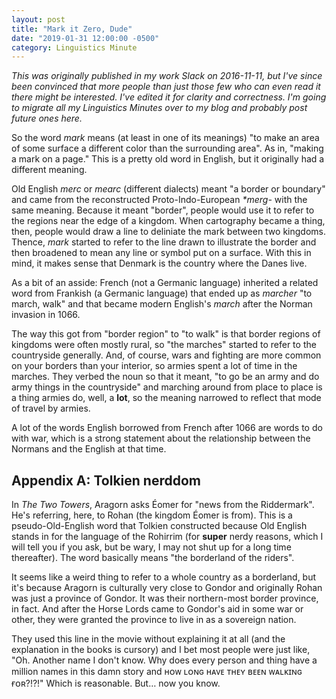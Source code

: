 ```yaml
---
layout: post
title: "Mark it Zero, Dude"
date: "2019-01-31 12:00:00 -0500"
category: Linguistics Minute
---
```

_This was originally published in my work Slack on 2016-11-11, but I've since
been convinced that more people than just those few who can even read it there
might be interested. I've edited it for clarity and correctness. I'm going to
migrate all my Linguistics Minutes over to my blog and probably post future ones
here._

So the word _mark_ means (at least in one of its meanings) "to make an area of
some surface a different color than the surrounding area". As in, "making a mark
on a page." This is a pretty old word in English, but it originally had a
different meaning.

Old English _merc_ or _mearc_ (different dialects) meant "a border or boundary"
and came from the reconstructed Proto-Indo-European _\*merg-_ with the same
meaning.  Because it meant "border", people would use it to refer to the regions
near the edge of a kingdom. When cartography became a thing, then, people would
draw a line to deliniate the mark between two kingdoms. Thence, _mark_ started
to refer to the line drawn to illustrate the border and then broadened to mean
any line or symbol put on a surface. With this in mind, it makes sense that
Denmark is the country where the Danes live.

As a bit of an asside: French (not a Germanic language) inherited a related word
from Frankish (a Germanic language) that ended up as _marcher_ "to march, walk"
and that became modern English's _march_ after the Norman invasion in 1066.

The way this got from "border region" to "to walk" is that border regions of
kingdoms were often mostly rural, so "the marches" started to refer to the
countryside generally. And, of course, wars and fighting are more common on your
borders than your interior, so armies spent a lot of time in the marches. They
verbed the noun so that it meant, "to go be an army and do army things in the
countryside" and marching around from place to place is a thing armies do, well,
a **lot**, so the meaning narrowed to reflect that mode of travel by armies.

A lot of the words English borrowed from French after 1066 are words to do with
war, which is a strong statement about the relationship between the Normans and
the English at that time.


## Appendix A: Tolkien nerddom

In _The Two Towers_, Aragorn asks Éomer for "news from the Riddermark". He's
referring, here, to Rohan (the kingdom Éomer is from). This is a
pseudo-Old-English word that Tolkien constructed because Old English stands in
for the language of the Rohirrim (for **super** nerdy reasons, which I will tell
you if you ask, but be wary, I may not shut up for a long time thereafter). The
word basically means "the borderland of the riders".

It seems like a weird thing to refer to a whole country as a borderland, but
it's because Aragorn is culturally very close to Gondor and originally Rohan was
just a province of Gondor. It was their northern-most border province, in fact.
And after the Horse Lords came to Gondor's aid in some war or other, they were
granted the province to live in as a sovereign nation.

They used this line in the movie without explaining it at all (and the
explanation in the books is cursory) and I bet most people were just like, "Oh.
Another name I don't know. Why does every person and thing have a million names
in this damn story and ʜᴏᴡ ʟᴏɴɢ ʜᴀᴠᴇ ᴛʜᴇʏ ʙᴇᴇɴ ᴡᴀʟᴋɪɴɢ ғᴏʀ?!?!" Which is
reasonable. But… now you know.
